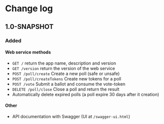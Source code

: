 # Change log
## 1.0-SNAPSHOT
### Added
#### Web service methods
* `GET /` return the app name, description and version
* `GET /version` return the version of the web service
* `POST /poll/create` Create a new poll (safe or unsafe)
* `POST /poll/createTokens` Create new tokens for a poll
* `POST /vote` Submit a ballot and consume the vote-token
* `DELETE /poll/close` Close a poll and return the result
* Automatically delete expired polls (a poll expire 30 days after it creation)

#### Other
* API documentation with Swagger (UI at `/swagger-ui.html`)